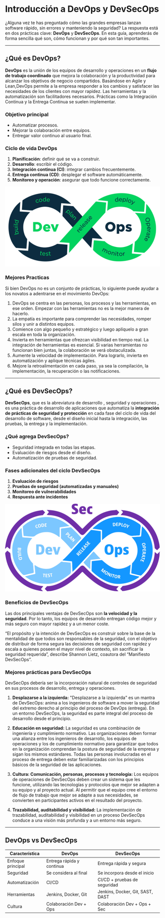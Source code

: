 #  Introducción a DevOps y DevSecOps

¿Alguna vez te has preguntado cómo las grandes empresas lanzan software rápido, sin errores y manteniendo la seguridad? La respuesta está en dos prácticas clave: **DevOps** y **DevSecOps**. En esta guía, aprenderás de forma sencilla qué son, cómo funcionan y por qué son tan importantes.

---

##  ¿Qué es DevOps?

**DevOps** es la unión de los equipos de desarrollo y operaciones en un **flujo de trabajo coordinado** que mejora la colaboración y la productividad para alcanzar los objetivos de negocio compartidos. Basándose en Agile y Lean,DevOps permite a la empresa responder a los cambios y satisfacer las necesidades de los clientes con mayor rapidez. Las herramientas y la automatización son facilitadores necesarios. Prácticas como la Integración Continua y la Entrega Continua se suelen implementar.

###  Objetivo principal
- Automatizar procesos.
- Mejorar la colaboración entre equipos.
- Entregar valor continuo al usuario final.

###  Ciclo de vida DevOps

1. **Planificación**: definir qué se va a construir.
2. **Desarrollo**: escribir el código.
3. **Integración continua (CI)**: integrar cambios frecuentemente.
4. **Entrega continua (CD)**: desplegar el software automáticamente.
5. **Monitoreo y operación**: asegurar que todo funcione correctamente.

![Diagrama DevOps](images/DevOps.png)

### Mejores Practicas
Si bien DevOps no es un conjunto de prácticas, lo siguiente puede ayudar a los novatos a adentrarse en el movimiento DevOps:

1. DevOps se centra en las personas, los procesos y las herramientas, en ese orden. Empezar con las herramientas no es la mejor manera de hacerlo.
2. La empatía es importante para comprender las necesidades, romper silos y unir a distintos equipos.
3. Comience con algo pequeño y estratégico y luego aplíquelo a gran escala en toda la organización.
4. Invierta en herramientas que ofrezcan visibilidad en tiempo real. La integración de herramientas es esencial. Si varias herramientas no funcionan bien juntas, la colaboración se verá obstaculizada.
5. Aumente la velocidad de implementación. Para lograrlo, invierta en automatización y aplique técnicas ágiles.
6. Mejore la retroalimentación en cada paso, ya sea la compilación, la implementación, la recuperación o las notificaciones.



---

##  ¿Qué es DevSecOps?

**DevSecOps**, que es la abreviatura de  desarrollo , seguridad  y operaciones , es una práctica de desarrollo de aplicaciones que automatiza la **integración de prácticas de seguridad y protección** en cada fase del ciclo de vida del desarrollo de software, desde el diseño inicial hasta la integración, las pruebas, la entrega y la implementación.

###  ¿Qué agrega DevSecOps?

- Seguridad integrada en todas las etapas.
- Evaluación de riesgos desde el diseño.
- Automatización de pruebas de seguridad.

###  Fases adicionales del ciclo DevSecOps

1. **Evaluación de riesgos**
2. **Pruebas de seguridad (automatizadas y manuales)**
3. **Monitoreo de vulnerabilidades**
4. **Respuesta ante incidentes**

![Diagrama DevSecOps](images/DevSecOps.webp)

### Beneficios de DevSecOps

Las dos principales ventajas de DevSecOps son **la velocidad y la seguridad**. Por lo tanto, los equipos de desarrollo entregan código mejor y más seguro con mayor rapidez y a un menor coste.

“El propósito y la intención de DevSecOps es construir sobre la base de la mentalidad de que todos son responsables de la seguridad, con el objetivo de distribuir de forma segura las decisiones de seguridad con rapidez y escala a quienes poseen el mayor nivel de contexto, sin sacrificar la seguridad requerida”, describe Shannon Lietz, coautora del “Manifiesto DevSecOps”.

### Mejores prácticas para DevSecOps

DevSecOps debería ser la incorporación natural de controles de seguridad en sus procesos de desarrollo, entrega y operaciones.

1. **Desplazarse a la izquierda:** "Desplazarse a la izquierda" es un mantra de DevSecOps: anima a los ingenieros de software a mover la seguridad del extremo derecho al principio del proceso de DevOps (entrega). En un entorno DevSecOps, la seguridad es parte integral del proceso de desarrollo desde el principio.

2. **Educación en seguridad:** La seguridad es una combinación de ingeniería y cumplimiento normativo. Las organizaciones deben formar una alianza entre los ingenieros de desarrollo, los equipos de operaciones y los de cumplimiento normativo para garantizar que todos en la organización comprendan la postura de seguridad de la empresa y sigan los mismos estándares. Todas las personas involucradas en el proceso de entrega deben estar familiarizadas con los principios básicos de la seguridad de las aplicaciones.

3. **Cultura: Comunicación, personas, procesos y tecnología:** Los equipos de operaciones de DevSecOps deben crear un sistema que les funcione, utilizando las tecnologías y protocolos que mejor se adapten a su equipo y al proyecto actual. Al permitir que el equipo cree el entorno de flujo de trabajo que mejor se adapte a sus necesidades, se convierten en participantes activos en el resultado del proyecto.

4. **Trazabilidad, auditabilidad y visibilidad:** La implementación de trazabilidad, auditabilidad y visibilidad en un proceso DevSecOps conduce a una visión más profunda y a un entorno más seguro.

---

##  DevOps vs DevSecOps

| Característica           | DevOps                         | DevSecOps                          |
|--------------------------|--------------------------------|------------------------------------|
| Enfoque principal        | Entrega rápida y continua      | Entrega rápida y segura            |
| Seguridad                | Se considera al final          | Se incorpora desde el inicio       |
| Automatización           | CI/CD                          | CI/CD + pruebas de seguridad       |
| Herramientas             | Jenkins, Docker, Git           | Jenkins, Docker, Git, SAST, DAST   |
| Cultura                  | Colaboración Dev + Ops         | Colaboración Dev + Ops + Sec       |

